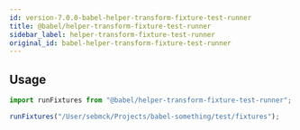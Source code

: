 ```yaml
---
id: version-7.0.0-babel-helper-transform-fixture-test-runner
title: @babel/helper-transform-fixture-test-runner
sidebar_label: helper-transform-fixture-test-runner
original_id: babel-helper-transform-fixture-test-runner
---
```


## Usage

```javascript
import runFixtures from "@babel/helper-transform-fixture-test-runner";

runFixtures("/User/sebmck/Projects/babel-something/test/fixtures");
```

